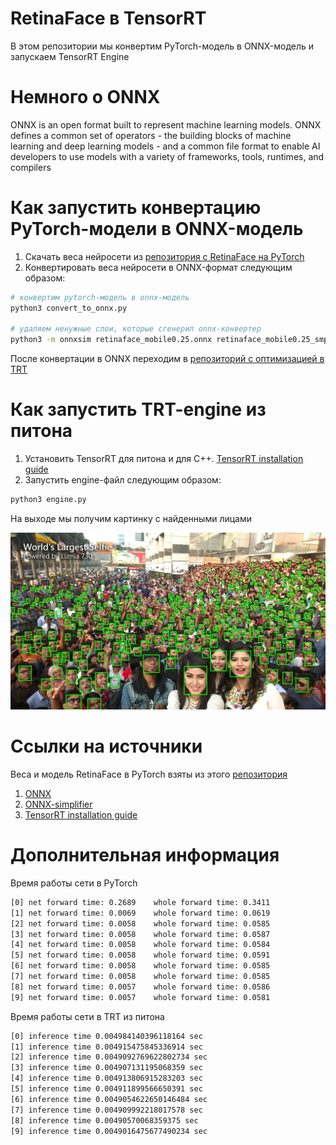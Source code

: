 # RetinaFace в TensorRT

В этом репозитории мы конвертим PyTorch-модель в ONNX-модель и запускаем TensorRT Engine

# Немного о ONNX

ONNX is an open format built to represent machine learning models. ONNX defines a common set of operators - the building blocks of machine learning and deep learning models - and a common file format to enable AI developers to use models with a variety of frameworks, tools, runtimes, and compilers

# Как запустить конвертацию PyTorch-модели в ONNX-модель

1. Скачать веса нейросети из [репозитория с RetinaFace на PyTorch](https://github.com/biubug6/Pytorch_Retinaface)
2. Конвертировать веса нейросети в ONNX-формат следующим образом:
```bash
# конвертим pytorch-модель в onnx-модель
python3 convert_to_onnx.py

# удаляем ненужные слои, которые сгенерил onnx-конвертер
python3 -m onnxsim retinaface_mobile0.25.onnx retinaface_mobile0.25_smpl.onnx
```   
После конвертации в ONNX переходим в [репозиторий с оптимизацией в TRT](https://github.com/kseniaryabinova/retinaface_trt_cpp)

# Как запустить TRT-engine из питона

1. Установить TensorRT для питона и для С++. [TensorRT installation guide](https://docs.nvidia.com/deeplearning/tensorrt/install-guide/index.html)
2. Запустить engine-файл следующим образом:
```bash
python3 engine.py
```

На выходе мы получим картинку с найденными лицами

![GitHub Logo](prediction.jpg)

# Ссылки на источники

Веса и модель RetinaFace в PyTorch взяты из этого [репозитория](https://github.com/biubug6/Pytorch_Retinaface) 

1. [ONNX](https://onnx.ai/)
2. [ONNX-simplifier](https://github.com/daquexian/onnx-simplifier)
3. [TensorRT installation guide](https://docs.nvidia.com/deeplearning/tensorrt/install-guide/index.html)

# Дополнительная информация

Время работы сети в PyTorch
```bash
[0] net forward time: 0.2689    whole forward time: 0.3411
[1] net forward time: 0.0069    whole forward time: 0.0619
[2] net forward time: 0.0058    whole forward time: 0.0585
[3] net forward time: 0.0058    whole forward time: 0.0587
[4] net forward time: 0.0058    whole forward time: 0.0584
[5] net forward time: 0.0058    whole forward time: 0.0591
[6] net forward time: 0.0058    whole forward time: 0.0585
[7] net forward time: 0.0058    whole forward time: 0.0585
[8] net forward time: 0.0057    whole forward time: 0.0586
[9] net forward time: 0.0057    whole forward time: 0.0581
```

Время работы сети в TRT из питона
```bash
[0] inference time 0.004984140396118164 sec
[1] inference time 0.004915475845336914 sec
[2] inference time 0.0049092769622802734 sec
[3] inference time 0.004907131195068359 sec
[4] inference time 0.004913806915283203 sec
[5] inference time 0.004911899566650391 sec
[6] inference time 0.0049054622650146484 sec
[7] inference time 0.004909992218017578 sec
[8] inference time 0.00490570068359375 sec
[9] inference time 0.0049016475677490234 sec
```
